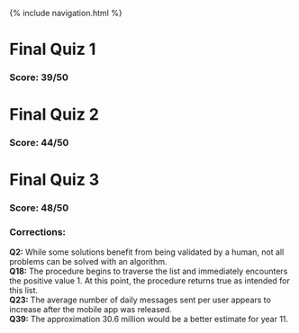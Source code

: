 {% include navigation.html %}

# Final Quiz 1
### Score: 39/50

# Final Quiz 2
### Score: 44/50

# Final Quiz 3
### Score: 48/50

### Corrections:
**Q2:** While some solutions benefit from being validated by a human, not all problems can be solved with an algorithm.   
**Q18:** The procedure begins to traverse the list and immediately encounters the positive value 1. At this point, the procedure returns true as intended for this list.   
**Q23:** The average number of daily messages sent per user appears to increase after the mobile app was released.   
**Q39:** The approximation 30.6 million would be a better estimate for year 11.   

